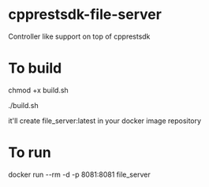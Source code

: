 # cpprestsdk-file-server
Controller like support on top of cpprestsdk

# To build
chmod +x build.sh

./build.sh

it'll create file_server:latest in your docker image repository

# To run
docker run --rm -d -p 8081:8081 file_server

